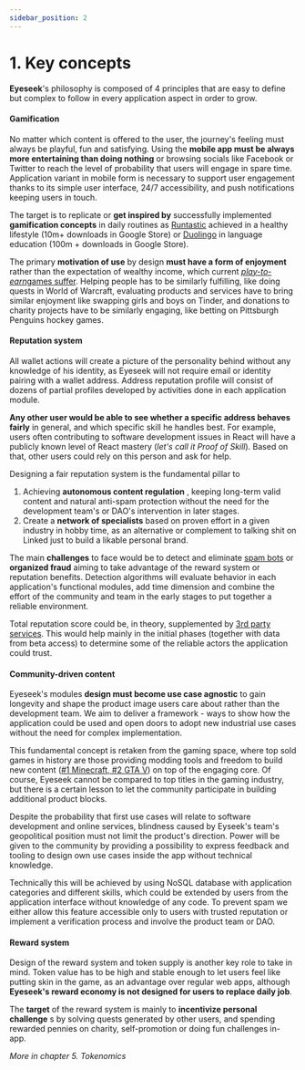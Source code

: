 ```yaml
---
sidebar_position: 2
---
```


# 1. Key concepts

**Eyeseek**'s philosophy is composed of 4 principles that are easy to define but complex to follow in every application aspect in order to grow.

#### Gamification

No matter which content is offered to the user, the journey's feeling must always be playful, fun and satisfying. Using the **mobile app must be always more entertaining than doing nothing** or browsing socials like Facebook or Twitter to reach the level of probability that users will engage in spare time. Application variant in mobile form is necessary to support user engagement thanks to its simple user interface, 24/7 accessibility, and push notifications keeping users in touch.

The target is to replicate or **get inspired by** successfully implemented **gamification concepts** in daily routines as [Runtastic](https://www.runtastic.com/) achieved in a healthy lifestyle (10m+ downloads in Google Store) or [Duolingo](https://en.duolingo.com/) in language education (100m + downloads in Google Store).

The primary **motivation of use** by design **must have a form of enjoyment** rather than the expectation of wealthy income, which current [_play-to-earn_](https://www.billelafros.com/problems-with-nft-games-play-to-earn)[games suffer](https://www.billelafros.com/problems-with-nft-games-play-to-earn). Helping people has to be similarly fulfilling, like doing quests in World of Warcraft, evaluating products and services have to bring similar enjoyment like swapping girls and boys on Tinder, and donations to charity projects have to be similarly engaging, like betting on Pittsburgh Penguins hockey games.

#### Reputation system

All wallet actions will create a picture of the personality behind without any knowledge of his identity, as Eyeseek will not require email or identity pairing with a wallet address. Address reputation profile will consist of dozens of partial profiles developed by activities done in each application module.

**Any other user would be able to see whether a specific address behaves fairly** in general, and which specific skill he handles best. For example, users often contributing to software development issues in React will have a publicly known level of React mastery (_let's call it Proof of Skill_). Based on that, other users could rely on this person and ask for help.

Designing a fair reputation system is the fundamental pillar to

1. Achieving **autonomous content regulation** , keeping long-term valid content and natural anti-spam protection without the need for the development team's or DAO's intervention in later stages.
2. Create a **network of specialists** based on proven effort in a given industry in hobby time, as an alternative or complement to talking shit on Linked just to build a likable personal brand.

The main **challenges** to face would be to detect and eliminate [spam bots](https://www.dailydot.com/debug/telegram-spam) or **organized fraud** aiming to take advantage of the reward system or reputation benefits. Detection algorithms will evaluate behavior in each application's functional modules, add time dimension and combine the effort of the community and team in the early stages to put together a reliable environment.

Total reputation score could be, in theory, supplemented by [3rd party services](https://www.orangeprotocol.io/). This would help mainly in the initial phases (together with data from beta access) to determine some of the reliable actors the application could trust.

#### Community-driven content

Eyeseek's modules **design must become use case agnostic** to gain longevity and shape the product image users care about rather than the development team. We aim to deliver a framework - ways to show how the application could be used and open doors to adopt new industrial use cases without the need for complex implementation.

This fundamental concept is retaken from the gaming space, where top sold games in history are those providing modding tools and freedom to build new content ([#1 Minecraft, #2 GTA V](https://gamertweak.com/most-played-popular-games)) on top of the engaging core. Of course, Eyeseek cannot be compared to top titles in the gaming industry, but there is a certain lesson to let the community participate in building additional product blocks.

Despite the probability that first use cases will relate to software development and online services, blindness caused by Eyseek's team's geopolitical position must not limit the product's direction. Power will be given to the community by providing a possibility to express feedback and tooling to design own use cases inside the app without technical knowledge.

Technically this will be achieved by using NoSQL database with application categories and different skills, which could be extended by users from the application interface without knowledge of any code. To prevent spam we either allow this feature accessible only to users with trusted reputation or implement a verification process and involve the product team or DAO.

#### Reward system

Design of the reward system and token supply is another key role to take in mind. Token value has to be high and stable enough to let users feel like putting skin in the game, as an advantage over regular web apps, although **Eyeseek's reward economy is not designed for users to replace daily job**.

The **target** of the reward system is mainly to **incentivize personal challenge** s by solving quests generated by other users, and spending rewarded pennies on charity, self-promotion or doing fun challenges in-app.

_More in chapter 5. Tokenomics_